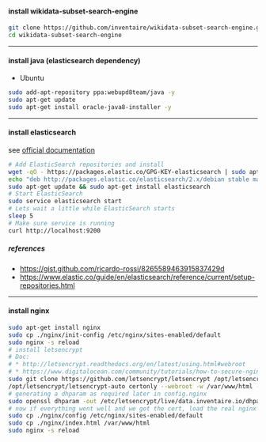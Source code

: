 #### install wikidata-subset-search-engine
```sh
git clone https://github.com/inventaire/wikidata-subset-search-engine.git
cd wikidata-subset-search-engine
```

<hr>

#### install java (elasticsearch dependency)
* Ubuntu
```sh
sudo add-apt-repository ppa:webupd8team/java -y
sudo apt-get update
sudo apt-get install oracle-java8-installer -y
```

<hr>

#### install elasticsearch
see [official documentation](https://www.elastic.co/guide/en/elasticsearch/reference/current/setup-repositories.html)
```sh
# Add ElasticSearch repositories and install
wget -qO - https://packages.elastic.co/GPG-KEY-elasticsearch | sudo apt-key add -
echo "deb http://packages.elastic.co/elasticsearch/2.x/debian stable main" | sudo tee -a /etc/apt/sources.list.d/elasticsearch-2.x.list
sudo apt-get update && sudo apt-get install elasticsearch
# Start ElasticSearch
sudo service elasticsearch start
# Lets wait a little while ElasticSearch starts
sleep 5
# Make sure service is running
curl http://localhost:9200
```
##### references
* https://gist.github.com/ricardo-rossi/8265589463915837429d
* https://www.elastic.co/guide/en/elasticsearch/reference/current/setup-repositories.html

<hr>

#### install nginx
```sh
sudo apt-get install nginx
sudo cp ./nginx/init-config /etc/nginx/sites-enabled/default
sudo nginx -s reload
# install letsencrypt
# Doc:
# * http://letsencrypt.readthedocs.org/en/latest/using.html#webroot
# * https://www.digitalocean.com/community/tutorials/how-to-secure-nginx-with-let-s-encrypt-on-ubuntu-16-04
sudo git clone https://github.com/letsencrypt/letsencrypt /opt/letsencrypt
/opt/letsencrypt/letsencrypt-auto certonly --webroot -w /var/www/html -d data.inventaire.io
# generating a dhparam as required later in config.nginx
sudo openssl dhparam -out /etc/letsencrypt/live/data.inventaire.io/dhparams.pem 2048
# now if everything went well and we got the cert, load the real nginx config
sudo cp ./nginx/config /etc/nginx/sites-enabled/default
sudo cp ./nginx/index.html /var/www/html
sudo nginx -s reload
```